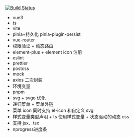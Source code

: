 [![Build Status](https://app.travis-ci.com/Cmingqiu/vue3-vite-ts.svg?branch=master)](https://app.travis-ci.com/Cmingqiu/vue3-vite-ts)

- vue3
- ts
- vite
- pinia+持久化 pinia-plugin-persist
- vue-router
- 权限验证 + 动态路由
- element-plus + element icon 注册
- eslint
- prettier
- postcss
- mock
- axios 二次封装
- 环境变量
- pnpm
- svg + svgo 优化
- 递归菜单 + 菜单外链
- 菜单 icon 同时支持 el-icon 和自定义 svg
- 样式变量类型声明 + ts 使用样式变量 + 状态驱动的动态 css
- 支持 jsx、tsx
- nprogress进度条
